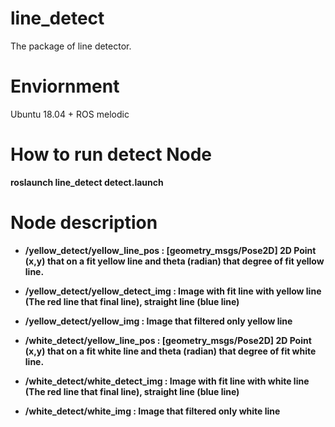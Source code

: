 # line_detect

The package of line detector.

# Enviornment

Ubuntu 18.04 + ROS melodic

# How to run detect Node

**roslaunch line_detect detect.launch**

# Node description

* **/yellow_detect/yellow_line_pos : [geometry_msgs/Pose2D] 2D Point (x,y) that on a fit yellow line and theta (radian) that degree of fit yellow line.**

* **/yellow_detect/yellow_detect_img : Image with fit line with yellow line (The red line that final line), straight line (blue line)**

* **/yellow_detect/yellow_img : Image that filtered only yellow line**

* **/white_detect/yellow_line_pos : [geometry_msgs/Pose2D] 2D Point (x,y) that on a fit white line and theta (radian) that degree of fit white line.**

* **/white_detect/white_detect_img : Image with fit line with white line (The red line that final line), straight line (blue line)**

* **/white_detect/white_img : Image that filtered only white line**

